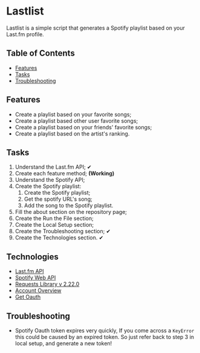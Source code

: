 # Lastlist

Lastlist is a simple script that generates a Spotify playlist based on your Last.fm profile. 

## Table of Contents
* [Features](#Features)
* [Tasks](#Tasks)
* [Troubleshooting](#Troubleshooting)

## Features
* Create a playlist based on your favorite songs;
* Create a playlist based other user favorite songs;
* Create a playlist based on your friends' favorite songs;
* Create a playlist based on the artist's ranking.

## Tasks
1. Understand the Last.fm API; ✔
2. Create each feature method; **(Working)**
4. Understand the Spotify API;
5. Create the Spotify playlist:
	1. Create the Spotify playlist;
	2. Get the spotify URL's song;
	3. Add the song to the Spotify playlist.
6. Fill the about section on the repository page;
7. Create the Run the File section;
8. Create the Local Setup section;
9. Create the Troubleshooting section; ✔
10. Create the Technologies section. ✔

## Technologies
* [Last.fm API]
* [Spotify Web API]
* [Requests Library v 2.22.0]
* [Account Overview]
* [Get Oauth]

## Troubleshooting
* Spotify Oauth token expires very quickly, If you come across a `KeyError` this could
be caused by an expired token. So just refer back to step 3 in local setup, and generate a new
token! 

   [Last.fm API]:  <https://www.last.fm/api/intro>
   [Spotify Web API]: <https://developer.spotify.com/documentation/web-api/>
   [Requests Library v 2.22.0]: <https://requests.readthedocs.io/en/master/>
   [Account Overview]: <https://www.spotify.com/us/account/overview/>
   [Get Oauth]: <https://developer.spotify.com/console/post-playlists/>
